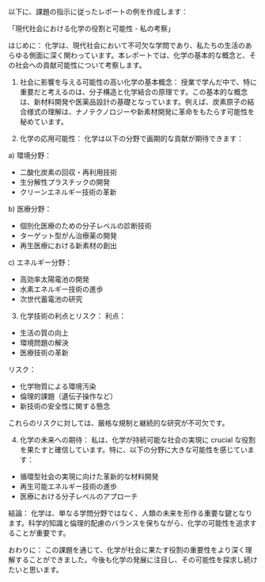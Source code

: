 以下に、課題の指示に従ったレポートの例を作成します：

「現代社会における化学の役割と可能性 - 私の考察」

はじめに：
化学は、現代社会において不可欠な学問であり、私たちの生活のあらゆる側面に深く関わっています。本レポートでは、化学の基本的な概念と、その社会への貢献可能性について考察します。

1. 社会に影響を与える可能性の高い化学の基本概念：
授業で学んだ中で、特に重要だと考えるのは、分子構造と化学結合の原理です。この基本的な概念は、新材料開発や医薬品設計の基礎となっています。例えば、炭素原子の結合様式の理解は、ナノテクノロジーや新素材開発に革命をもたらす可能性を秘めています。

2. 化学の応用可能性：
化学は以下の分野で画期的な貢献が期待できます：

a) 環境分野：
- 二酸化炭素の回収・再利用技術
- 生分解性プラスチックの開発
- クリーンエネルギー技術の革新

b) 医療分野：
- 個別化医療のための分子レベルの診断技術
- ターゲット型がん治療薬の開発
- 再生医療における新素材の創出

c) エネルギー分野：
- 高効率太陽電池の開発
- 水素エネルギー技術の進歩
- 次世代蓄電池の研究

3. 化学技術の利点とリスク：
利点：
- 生活の質の向上
- 環境問題の解決
- 医療技術の革新

リスク：
- 化学物質による環境汚染
- 倫理的課題（遺伝子操作など）
- 新技術の安全性に関する懸念

これらのリスクに対しては、厳格な規制と継続的な研究が不可欠です。

4. 化学の未来への期待：
私は、化学が持続可能な社会の実現に crucial な役割を果たすと確信しています。特に、以下の分野に大きな可能性を感じています：

- 循環型社会の実現に向けた革新的な材料開発
- 再生可能エネルギー技術の進歩
- 医療における分子レベルのアプローチ

結論：
化学は、単なる学問分野ではなく、人類の未来を形作る重要な鍵となります。科学的知識と倫理的配慮のバランスを保ちながら、化学の可能性を追求することが重要です。

おわりに：
この課題を通じて、化学が社会に果たす役割の重要性をより深く理解することができました。今後も化学の発展に注目し、その可能性を探求し続けたいと思います。